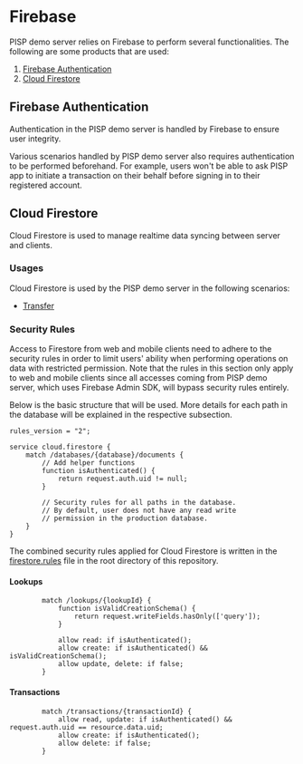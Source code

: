 # Firebase

PISP demo server relies on Firebase to perform several functionalities.
The following are some products that are used:
1. [Firebase Authentication](#1-firebase-authentication)
2. [Cloud Firestore](#2-cloud-firestore)

## Firebase Authentication

Authentication in the PISP demo server is handled by Firebase to ensure user integrity. 

Various scenarios handled by PISP demo server also requires authentication to be performed beforehand. For example, users won't be able to ask PISP app to initiate a transaction on their behalf before signing in to their registered account.

## Cloud Firestore

Cloud Firestore is used to manage realtime data syncing between server and clients. 

### Usages

Cloud Firestore is used by the PISP demo server in the following scenarios:
- [Transfer](./transfer.md)

### Security Rules

Access to Firestore from web and mobile clients need to adhere to the security rules in order to limit users' ability when performing operations on data with restricted permission. Note that the rules in this section only apply to web and mobile clients since all accesses coming from PISP demo server, which uses Firebase Admin SDK, will bypass security rules entirely.

Below is the basic structure that will be used. More details for each path in the database will be explained in the respective subsection.

```
rules_version = "2";

service cloud.firestore {
    match /databases/{database}/documents {
        // Add helper functions
        function isAuthenticated() {
            return request.auth.uid != null;
        }

        // Security rules for all paths in the database.
        // By default, user does not have any read write
        // permission in the production database.
    }
}
```

The combined security rules applied for Cloud Firestore is written in the [firestore.rules](../../firestore.rules) file in the root directory of this repository.

#### Lookups

```
        match /lookups/{lookupId} {
            function isValidCreationSchema() {
                return request.writeFields.hasOnly(['query']);
            }

            allow read: if isAuthenticated();
            allow create: if isAuthenticated() && isValidCreationSchema();
            allow update, delete: if false;
        }
```

#### Transactions

```
        match /transactions/{transactionId} {
            allow read, update: if isAuthenticated() && request.auth.uid == resource.data.uid;
            allow create: if isAuthenticated();
            allow delete: if false;
        }
```
